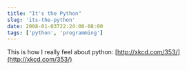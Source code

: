 ```yaml
---
title: "It's the Python"
slug: 'its-the-python'
date: 2008-01-03T22:24:00-08:00
tags: ['python', 'programming']
---
```


This is how I really feel about python: [http://xkcd.com/353/](http://xkcd.com/353/)
